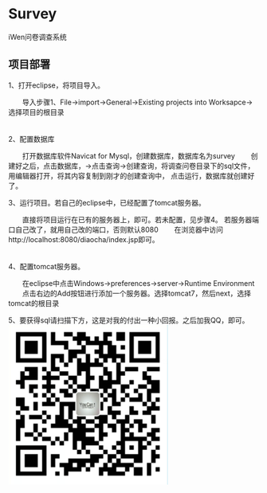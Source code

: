 # Survey
iWen问卷调查系统  

项目部署
------------------------------------  
1、打开eclipse，将项目导入。  

　　导入步骤1、File->import->General->Existing projects into Worksapce->选择项目的根目录  
　　

2、配置数据库  

　　打开数据库软件Navicat for Mysql，创建数据库，数据库名为survey
　　创建好之后，点击数据库，->点击查询->创建查询，将调查问卷目录下的sql文件，用编辑器打开，将其内容复制到刚才的创建查询中，
点击运行，数据库就创建好了。  


3、运行项目。若自己的eclipse中，已经配置了tomcat服务器。  

　　直接将项目运行在已有的服务器上，即可。若未配置，见步骤4。
若服务器端口自己改了，就用自己改的端口，否则默认8080
　　在浏览器中访问http://localhost:8080/diaocha/index.jsp即可。  
　　

4、配置tomcat服务器。  

　　在eclipse中点击Windows->preferences->server->Runtime Environment
　　点击右边的Add按钮进行添加一个服务器。选择tomcat7，然后next，选择tomcat的根目录

5、要获得sql请扫描下方，这是对我的付出一种小回报。之后加我QQ，即可。
![](1.png)

